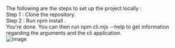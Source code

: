 The following are the steps to set up the project locally :   
Step 1 : Clone the repository.  
Step 2 : Run npm install .  
You're done. You can then run npm cli.mjs --help to get information regarding the arguments and the cli application.  
![image](https://github.com/user-attachments/assets/96a6bb9e-bdbd-408e-a428-433944f94c5f)

